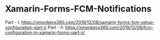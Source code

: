 # Xamarin-Forms-FCM-Notifications

Part - I: https://xmonkeys360.com/2019/12/08/xamarin-forms-fcm-setup-configuration-part-i/
Part - II: https://xmonkeys360.com/2019/12/09/fcm-configuration-in-xamarin-forms-part-ii/
